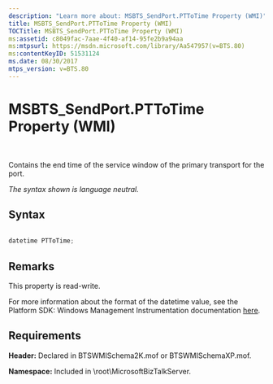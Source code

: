 ```yaml
---
description: "Learn more about: MSBTS_SendPort.PTToTime Property (WMI)"
title: MSBTS_SendPort.PTToTime Property (WMI)
TOCTitle: MSBTS_SendPort.PTToTime Property (WMI)
ms:assetid: c8049fac-7aae-4f40-af14-95fe2b9a94aa
ms:mtpsurl: https://msdn.microsoft.com/library/Aa547957(v=BTS.80)
ms:contentKeyID: 51531124
ms.date: 08/30/2017
mtps_version: v=BTS.80
---
```


# MSBTS\_SendPort.PTToTime Property (WMI)

 

Contains the end time of the service window of the primary transport for the port.

*The syntax shown is language neutral.*

## Syntax

```C#
  
datetime PTToTime;  
```

## Remarks

This property is read-write.

For more information about the format of the datetime value, see the Platform SDK: Windows Management Instrumentation documentation [here](/windows/win32/wmisdk/wmi-start-page).

## Requirements

**Header:** Declared in BTSWMISchema2K.mof or BTSWMISchemaXP.mof.

**Namespace:** Included in \\root\\MicrosoftBizTalkServer.
